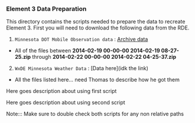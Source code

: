 ### Element 3 Data Preparation

This directory contains the scripts needed to prepare the data to recreate Element 3.
First you will need to download the following data from the RDE.

1. `Minnesota DOT Mobile Observation data` : [Archive data](https://www.its-rde.net/data/showdf?dataSetNumber=10172)
  * All of the files between **2014-02-19 00-00-00 2014-02-19 08-27-25.zip** through **2014-02-22 00-00-00 2014-02-22 04-25-37.zip**
2. `WxDE Minnesota Weather Data` : [Data here](idk the link)
  * All the files listed here... need Thomas to describe how he got them

Here goes description about using first script

Here goes description about using second script

Note::: Make sure to double check both scripts for any non relative paths